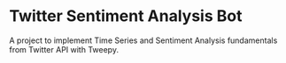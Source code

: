 # Twitter Sentiment Analysis Bot
A project to implement Time Series and Sentiment Analysis fundamentals from Twitter API with Tweepy.
